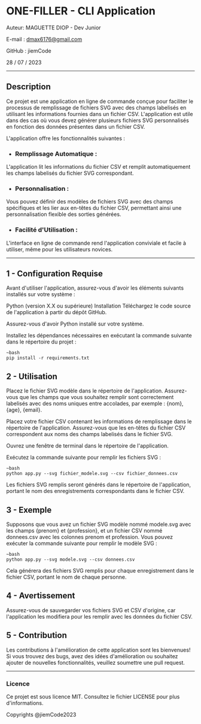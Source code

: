 # ONE-FILLER - CLI Application

Auteur: MAGUETTE DIOP - Dev Junior

E-mail : dmax6176@gmail.com

GitHub : jiemCode

28 / 07 / 2023

---

## Description
Ce projet est une application en ligne de commande conçue pour faciliter le processus de remplissage de fichiers SVG avec des champs labelisés en utilisant les informations fournies dans un fichier CSV. L'application est utile dans des cas où vous devez générer plusieurs fichiers SVG personnalisés en fonction des données présentes dans un fichier CSV.

L'application offre les fonctionnalités suivantes :

+ ### Remplissage Automatique :

L'application lit les informations du fichier CSV et remplit automatiquement les champs labelisés du fichier SVG correspondant.

+ ### Personnalisation :

Vous pouvez définir des modèles de fichiers SVG avec des champs spécifiques et les lier aux en-têtes du fichier CSV, permettant ainsi une personnalisation flexible des sorties générées.

+ ### Facilité d'Utilisation :

L'interface en ligne de commande rend l'application conviviale et facile à utiliser, même pour les utilisateurs novices.

---

## 1 - Configuration Requise
Avant d'utiliser l'application, assurez-vous d'avoir les éléments suivants installés sur votre système :

Python (version X.X ou supérieure)
Installation
Téléchargez le code source de l'application à partir du dépôt GitHub.

Assurez-vous d'avoir Python installé sur votre système.

Installez les dépendances nécessaires en exécutant la commande suivante dans le répertoire du projet :

    ~bash
    pip install -r requirements.txt

## 2 - Utilisation
Placez le fichier SVG modèle dans le répertoire de l'application. Assurez-vous que les champs que vous souhaitez remplir sont correctement labelisés avec des noms uniques entre accolades, par exemple : {nom}, {age}, {email}.

Placez votre fichier CSV contenant les informations de remplissage dans le répertoire de l'application. Assurez-vous que les en-têtes du fichier CSV correspondent aux noms des champs labelisés dans le fichier SVG.

Ouvrez une fenêtre de terminal dans le répertoire de l'application.

Exécutez la commande suivante pour remplir les fichiers SVG :

    ~bash
    python app.py --svg fichier_modele.svg --csv fichier_donnees.csv

Les fichiers SVG remplis seront générés dans le répertoire de l'application, portant le nom des enregistrements correspondants dans le fichier CSV.

## 3 - Exemple
Supposons que vous avez un fichier SVG modèle nommé modele.svg avec les champs {prenom} et {profession}, et un fichier CSV nommé donnees.csv avec les colonnes prenom et profession. Vous pouvez exécuter la commande suivante pour remplir le modèle SVG :

    ~bash
    python app.py --svg modele.svg --csv donnees.csv

Cela générera des fichiers SVG remplis pour chaque enregistrement dans le fichier CSV, portant le nom de chaque personne.

## 4 - Avertissement
Assurez-vous de sauvegarder vos fichiers SVG et CSV d'origine, car l'application les modifiera pour les remplir avec les données du fichier CSV.

## 5 - Contribution
Les contributions à l'amélioration de cette application sont les bienvenues! Si vous trouvez des bugs, avez des idées d'amélioration ou souhaitez ajouter de nouvelles fonctionnalités, veuillez soumettre une pull request.

---

### Licence
Ce projet est sous licence MIT. Consultez le fichier LICENSE pour plus d'informations.

Copyrights @jiemCode2023

